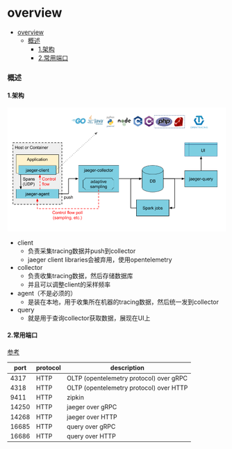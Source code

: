 # overview

<!-- @import "[TOC]" {cmd="toc" depthFrom=1 depthTo=6 orderedList=false} -->
<!-- code_chunk_output -->

- [overview](#overview)
    - [概述](#概述)
      - [1.架构](#1架构)
      - [2.常用端口](#2常用端口)

<!-- /code_chunk_output -->

### 概述

#### 1.架构
![](./imgs/overview_01.png)

* client
  * 负责采集tracing数据并push到collector
  * jaeger client libraries会被弃用，使用opentelemetry
* collector
  * 负责收集tracing数据，然后存储数据库
  * 并且可以调整client的采样频率
* agent（不是必须的）
  * 是装在本地，用于收集所在机器的tracing数据，然后统一发到collector
* query
  * 就是用于查询collector获取数据，展现在UI上

#### 2.常用端口

[参考](https://www.jaegertracing.io/docs/1.36/getting-started/)

|port|protocol|description|
|-|-|-|
|4317|HTTP|OLTP (opentelemetry protocol) over gRPC|
|4318|HTTP|OLTP (opentelemetry protocol) over HTTP|
|9411|HTTP|zipkin|
|14250|HTTP|jaeger over gRPC|
|14268|HTTP|jaeger over HTTP|
|16685|HTTP|query over gRPC|
|16686|HTTP|query over HTTP|
